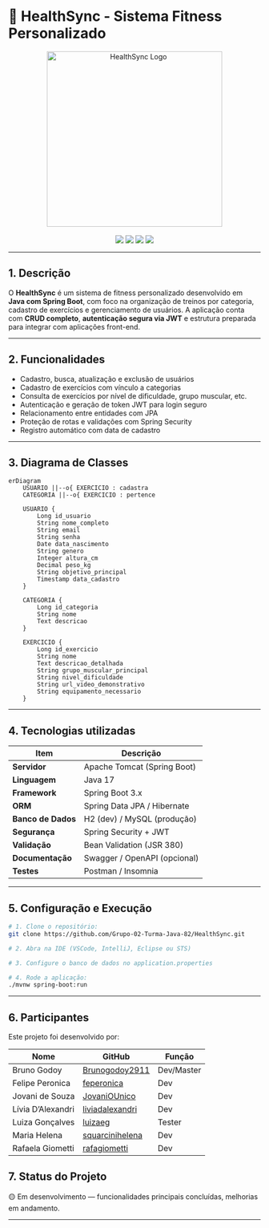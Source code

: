 
# 💪 HealthSync - Sistema Fitness Personalizado

<div align="center">
    <img src="https://ik.imagekit.io/brunogodoy/HealthSync%20(1).png?updatedAt=1752033925519" title="HealthSync Logo" width="350" />
</div>

<br />

<div align="center">
  <img src="https://img.shields.io/badge/java-17-red?style=flat-square" />
  <img src="https://img.shields.io/badge/springboot-3.x-green?style=flat-square" />
  <img src="https://img.shields.io/badge/jwt-auth-blue?style=flat-square" />
  <img src="https://img.shields.io/badge/status-em%20desenvolvimento-yellow" />
</div>

---


## 1. Descrição

O **HealthSync** é um sistema de fitness personalizado desenvolvido em **Java com Spring Boot**, com foco na organização de treinos por categoria, cadastro de exercícios e gerenciamento de usuários. A aplicação conta com **CRUD completo**, **autenticação segura via JWT** e estrutura preparada para integrar com aplicações front-end.

---

## 2. Funcionalidades

- Cadastro, busca, atualização e exclusão de usuários
- Cadastro de exercícios com vínculo a categorias
- Consulta de exercícios por nível de dificuldade, grupo muscular, etc.
- Autenticação e geração de token JWT para login seguro
- Relacionamento entre entidades com JPA
- Proteção de rotas e validações com Spring Security
- Registro automático com data de cadastro

---

## 3. Diagrama de Classes


```mermaid
erDiagram
    USUARIO ||--o{ EXERCICIO : cadastra
    CATEGORIA ||--o{ EXERCICIO : pertence

    USUARIO {
        Long id_usuario
        String nome_completo
        String email
        String senha
        Date data_nascimento
        String genero
        Integer altura_cm
        Decimal peso_kg
        String objetivo_principal
        Timestamp data_cadastro
    }

    CATEGORIA {
        Long id_categoria
        String nome
        Text descricao
    }

    EXERCICIO {
        Long id_exercicio
        String nome
        Text descricao_detalhada
        String grupo_muscular_principal
        String nivel_dificuldade
        String url_video_demonstrativo
        String equipamento_necessario
    }
```

---

## 4. Tecnologias utilizadas

| Item                          | Descrição                         |
|-------------------------------|-----------------------------------|
| **Servidor**                  | Apache Tomcat (Spring Boot)       |
| **Linguagem**                 | Java 17                           |
| **Framework**                 | Spring Boot 3.x                   |
| **ORM**                       | Spring Data JPA / Hibernate       |
| **Banco de Dados**            | H2 (dev) / MySQL (produção)       |
| **Segurança**                 | Spring Security + JWT             |
| **Validação**                 | Bean Validation (JSR 380)         |
| **Documentação**              | Swagger / OpenAPI (opcional)      |
| **Testes**                    | Postman / Insomnia                |

------

## 5. Configuração e Execução

```bash
# 1. Clone o repositório:
git clone https://github.com/Grupo-02-Turma-Java-82/HealthSync.git

# 2. Abra na IDE (VSCode, IntelliJ, Eclipse ou STS)

# 3. Configure o banco de dados no application.properties

# 4. Rode a aplicação:
./mvnw spring-boot:run
```

---

## 6. Participantes

Este projeto foi desenvolvido por:

| Nome                | GitHub                                           | Função                 |
|---------------------|--------------------------------------------------|------------------------|
| Bruno Godoy         | [Brunogodoy2911](https://github.com/Brunogodoy2911) | Dev/Master         |
| Felipe Peronica     | [feperonica](https://github.com/feperonica)     |  Dev      |
| Jovani de Souza     | [JovaniOUnico](https://github.com/JovaniOUnico) | Dev            |
| Lívia D’Alexandri   | [liviadalexandri](https://github.com/liviadalexandri) | Dev               |
| Luiza Gonçalves     | [luizaeg](https://github.com/luizaeg)           | Tester                 |
| Maria Helena        | [squarcinihelena](https://github.com/squarcinihelena) | Dev               |
| Rafaela Giometti    | [rafagiometti](https://github.com/rafagiometti) | Dev                    |

## 7. Status do Projeto

🟡 Em desenvolvimento — funcionalidades principais concluídas, melhorias em andamento.

---
